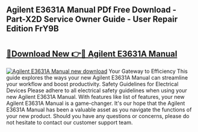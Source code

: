 ## Agilent E3631A Manual PDf Free Download - Part-X2D Service Owner Guide - User Repair Edition FrY9B

# <h2><a href="http://bc29793.oget.top/?id=Agilent+E3631A+Manual">🔗Download New 👉🔴 Agilent E3631A Manual</a></h2>

[![Agilent E3631A Manual new download](https://i.imgur.com/5g1atiW.png)](http://bc29793.oget.top/?id=Agilent+E3631A+Manual)
Your Gateway to Efficiency This guide explores the ways your new Agilent E3631A Manual can streamline your workflow and boost productivity. Safety Guidelines for Electrical Devices Please adhere to all electrical safety guidelines when using your new Agilent E3631A Manual. With features like list of features, your new Agilent E3631A Manual is a game-changer. It's our hope that the Agilent E3631A Manual has been a valuable asset as you navigate the functions of your new product. Should you have any questions or concerns, please do not hesitate to contact our customer support team.
